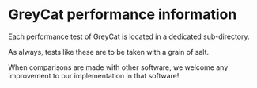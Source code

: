 # GreyCat performance information

Each performance test of GreyCat is located in a dedicated sub-directory.

As always, tests like these are to be taken with a grain of salt.

When comparisons are made with other software, we welcome any improvement to our implementation in that software!

